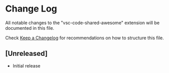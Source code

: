 # Change Log

All notable changes to the "vsc-code-shared-awesome" extension will be documented in this file.

Check [Keep a Changelog](http://keepachangelog.com/) for recommendations on how to structure this file.

## [Unreleased]

- Initial release